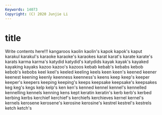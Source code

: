 ```yaml
---
Keywords: 14073
Copyright: (C) 2020 Junjie Li
---
```


# title

Write contents here!!!
kangaroos 
kaolin
kaolin's 
kapok 
kapok's 
kaput 
karakul 
karakul's 
karaoke 
karaoke's 
karaokes 
karat
karat's 
karate 
karate's 
karats 
karma 
karma's 
katydid 
katydid's 
katydids 
kayak
kayak's 
kayaked 
kayaking 
kayaks 
kazoo 
kazoo's 
kazoos 
kebab 
kebab's 
kebabs
kebob 
kebob's 
kebobs 
keel 
keel's 
keeled 
keeling 
keels 
keen 
keen's
keened 
keener 
keenest 
keening 
keenly 
keenness 
keenness's 
keens 
keep 
keep's
keeper 
keeper's 
keepers 
keeping 
keeping's 
keeps 
keepsake 
keepsake's 
keepsakes 
keg
keg's 
kegs 
kelp 
kelp's 
ken 
ken's 
kenned 
kennel 
kennel's 
kennelled
kennelling 
kennels 
kenning 
kens 
kept 
keratin 
keratin's 
kerb 
kerb's 
kerbed
kerbing 
kerbs 
kerchief 
kerchief's 
kerchiefs 
kerchieves 
kernel 
kernel's 
kernels 
kerosene
kerosene's 
kerosine 
kerosine's 
kestrel 
kestrel's 
kestrels 
ketch 
ketch's 
